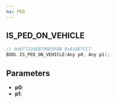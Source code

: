 ```yaml
---
ns: PED
---
```

## IS_PED_ON_VEHICLE

```c
// 0x67722AEB798E5FAB 0xA1AE7CC7
BOOL IS_PED_ON_VEHICLE(Any p0, Any p1);
```

## Parameters
* **p0**:
* **p1**:
